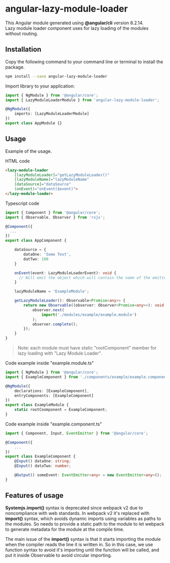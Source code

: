 # angular-lazy-module-loader

This Angular module generated using **@angular/cli** version 8.2.14.  
Lazy module loader component uses for lazy loading of the modules without routing.

## Installation

Copy the following command to your command line or terminal to install the package.

```bash
npm install --save angular-lazy-module-loader
```

Import library to your application:

```typescript
import { NgModule } from '@angular/core';
import { LazyModuleLoaderModule } from 'angular-lazy-module-loader';

@NgModule({
    imports: [LazyModuleLoaderModule]
})
export class AppModule {}
```

## Usage

Example of the usage.  

HTML code

```html
<lazy-module-loader
    [lazyModuleLoader]="getLazyModuleLoader()"
    [lazyModuleName]="lazyModuleName"
    [dataSource]="dataSource"
    (onEvent)="onEvent($event)">
</lazy-module-loader>
```

Typescript code

```typescript
import { Component } from '@angular/core';
import { Observable, Observer } from 'rxjs';

@Component({
  ...
})
export class AppComponent {

    dataSource = {
        dataOne: 'Some Text',
        datTwo: 100
    }

    onEvent(event: LazyModuleLoaderEvent): void {
      // Will emit the object which will contain the name of the emitted event and the data which was emitted 
    }

    lazyModuleName = 'ExampleModule';

    getLazyModuleLoader(): Observable<Promise<any>> {
        return new Observable((observer: Observer<Promise<any>>): void => {
            observer.next(
                import('./modules/example/example.module')
            );
            observer.complete();
        });
    }
}
```

> Note: each module must have static "rootComponent" member for lazy loading with "Lazy Module Loader".  

Code example inside "example.module.ts"

```typescript
import { NgModule } from '@angular/core';
import { ExampleComponent } from './components/example/example.component';

@NgModule({
    declarations: [ExampleComponent],
    entryComponents: [ExampleComponent]
})
export class ExampleModule {
    static rootCoomponent = ExampleComponent;
}
```

Code example inside "example.component.ts"

```typescript
import { Component, Input, EventEmitter } from '@angular/core';

@Component({
    ...
})
export class ExampleComponent {
    @Input() dataOne: string;
    @Input() dataTwo: number;

    @Output() someEvent: EventEmitter<any> = new EventEmitter<any>();
}
```

## Features of usage

**Systemjs.import()** syntax is deprecated since webpack v2 due to noncompliance with web standards. In webpack v2 it's replaced with **import()** syntax, which avoids dynamic imports using variables as paths to the modules. So needs to provide a static path to the module to let webpack to generate metadata for the module at the compile time.  
  
The main issue of the **import()** syntax is that it starts importing the module when the compiler reads the line it is written in. So in this case, we use function syntax to avoid it's importing until the function will be called, and put it inside Observable to avoid circular importing.
